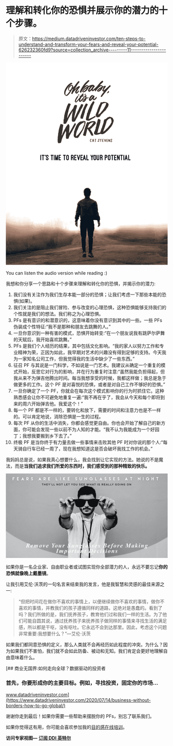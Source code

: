# 理解和转化你的恐惧并展示你的潜力的十个步骤。

> 原文：<https://medium.datadriveninvestor.com/ten-steps-to-understand-and-transform-your-fears-and-reveal-your-potential-626232360fd9?source=collection_archive---------11----------------------->

![](img/e5175929bb389097959617185401bf68.png)

You can listen the audio version while reading :)

我想和你分享一个思路和十个步骤来理解和转化你的恐惧，并揭示你的潜力:

1.  我们没有关注作为我们生存本能一部分的恐惧；让我们考虑一下那些本能的恐惧(如果)。
2.  我们关注的是阻止我们冒险、参与改变的心理恐惧，这种恐惧能够支持我们的个性就是我们的想法。我们称之为心理恐惧。
3.  PFs 是有意识的和潜意识的，这意味着你没有意识到其中的一些。一些 PFs 伪装成个性特征:“我不是那种和朋友去跳舞的人。”
4.  一旦你意识到一种有害的模式，恐惧开始转变:“在一个朋友说我有跳萨尔萨舞的天赋后，我开始喜欢跳舞。”
5.  PFs 是我们个人经历的结果，其中包括文化影响。“我的家人以努力工作和专业精神为荣，正因为如此，我早期对艺术的兴趣没有得到足够的支持。今天我为一家知名公司工作，但我觉得我的生活中缺少了一些东西。”
6.  征召 PF 与其说是一门科学，不如说是一门艺术。我建议从确定一个重复的模式开始，反思它对行为的影响，并在行为重复时注意:“虽然我能负担得起，但我从来不为弹吉他腾出时间。每当我想享受的时候，我都这样做；我总是急于做更多的工作。这个 PF 是对喜悦的恐惧，或者是对自己工作不够好的恐惧。”
7.  一旦你确定了一个 PF，你就会在每次这个模式影响你的行为时抓住它。这种熟悉感会让你不可避免地重复一遍:“我不再在乎了，我会从今天和每个即将到来的周六开始弹吉他。我爱这个！”
8.  每一个 PF 都是不一样的，要转化和放下，需要的时间和注意力也是不一样的。可以肯定地说，消除恐惧是一生的过程。
9.  每次 PF 从你的生活中消失，你都会感觉更自由。你也会开始了解自己的新方面，你可能会发现一些以前不为人知的才能。“我不认为我能成为一个好园丁；我想我要搬到乡下去了。”
10.  终极 PF 是当你终于有力量去做一些事情来击败其他 PF 时对你说的那个人:“每天骑自行车已经一周了，现在我想知道这是否会破坏我找工作的机会。”

我妈妈总是说，如果我真心想要什么，我会找到让它实现的方法。她说的不是魔法，而是**当我们追求我们所爱的东西时，我们感受到的那种精致的快乐。**

![](img/049e9942a1b06ba414db1a5482900ff5.png)

如果你是一名企业家、自由职业者或试图实现你全部潜力的人，永远不要忘记**你的恐惧就像晚上戴墨镜**。

让我引用艾伦·沃茨的一句名言来结束我的发言，他是我智慧和灵感的最佳来源之一:

> “但把时间花在做你不喜欢的事情上，以便继续做你不喜欢的事情，做你不喜欢的事情，并教我们的孩子遵循同样的道路，这绝对是愚蠢的。看到了吗？我们所做的是，我们抚养孩子，教育他们过和我们一样的生活。为了他们可能自圆其说，通过抚养孩子来抚养孩子做同样的事情来寻找生活的满足感，所以都是干呕，没有呕吐。它永远不会到达那里。因此，考虑这个问题非常重要:我想要什么？”—艾伦·沃茨

如果我们都同意恐惧的定义，那么人类就不会再经历如此程度的冲突。为什么？因为如果我们不害怕，我们就不会如此防备、被动和无知。我们肯定会更好地理解自由意味着什么。

[](https://www.datadriveninvestor.com/2020/07/14/business-without-borders-how-to-go-global/) [## 商业无国界:如何走向全球？数据驱动的投资者

### 首先，你要形成你的主要目标。例如，寻找投资，固定你的市场…

www.datadriveninvestor.com](https://www.datadriveninvestor.com/2020/07/14/business-without-borders-how-to-go-global/) 

谢谢你走到最后！如果你需要一些帮助来摆脱你的 PFs，别忘了联系我们。

如果你觉得这有用，你可能会喜欢参加我的[目的感在线培训](https://sop.visionofpresent.com/#)。

**访问专家视图—** [**订阅 DDI 英特尔**](https://datadriveninvestor.com/ddi-intel)